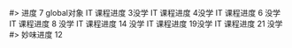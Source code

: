 #> 进度
    7 global对象
    IT 课程进度 3没学
    IT 课程进度 4没学
    IT 课程进度 6 没学
    IT 课程进度 8 没学
    IT 课程进度 14 没学
    IT 课程进度 19没学
    IT 课程进度 21 没学
#> 妙味进度
    12